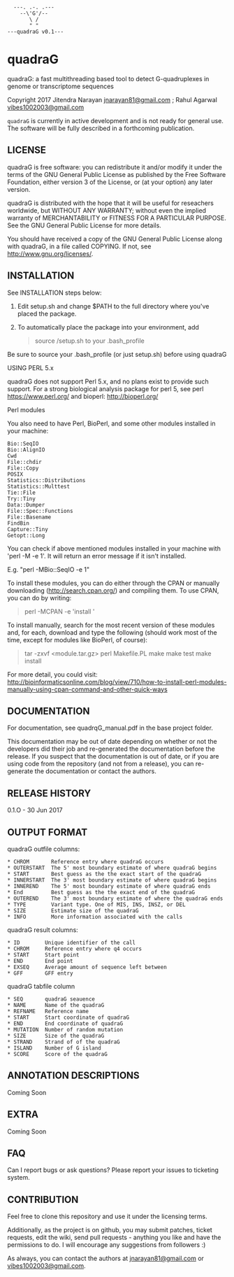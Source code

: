       ---. .-. .---
        --\'G'/--
           \ /
           " "
    ---quadraG v0.1---

# quadraG
quadraG: a fast multithreading based tool to detect G-quadruplexes in genome or transcriptome sequences

Copyright 2017 Jitendra Narayan <jnarayan81@gmail.com> ; Rahul Agarwal <vibes1002003@gmail.com>

``quadraG`` is currently in active development and is not ready for general use. The software will be fully described in a forthcoming publication.

## LICENSE

quadraG is free software: you can redistribute it and/or modify it under the terms of the GNU General Public License as published by the Free Software Foundation, either version 3 of the License, or (at your option) any later version.

quadraG is distributed with the hope that it will be useful for reseachers worldwide, but WITHOUT ANY WARRANTY; without even the implied warranty of MERCHANTABILITY or FITNESS FOR A PARTICULAR PURPOSE. See the GNU General Public License for more details.

You should have received a copy of the GNU General Public License along with quadraG, in a file called COPYING. If not, see <http://www.gnu.org/licenses/>.

## INSTALLATION

See INSTALLATION steps below:

 1) Edit setup.sh and change $PATH to the full directory where you've placed the package.
 
 2) To automatically place the package into your environment, add
    > source <path to>/setup.sh to your .bash_profile

Be sure to source your .bash_profile (or just setup.sh) before using quadraG

USING PERL 5.x

quadraG does not support Perl 5.x, and no plans exist to provide such support. For a strong biological analysis package for perl 5, see perl https://www.perl.org/ and bioperl: http://bioperl.org/

Perl modules

You also need to have Perl, BioPerl, and some other modules installed in your
machine:
```
Bio::SeqIO
Bio::AlignIO
Cwd
File::chdir
File::Copy
POSIX
Statistics::Distributions
Statistics::Multtest
Tie::File
Try::Tiny
Data::Dumper
File::Spec::Functions
File::Basename
FindBin
Capture::Tiny
Getopt::Long
```
You can check if above mentioned modules installed in your machine with 
'perl -M<module> -e 1'. It will return an error message if it isn't installed.

E.g. "perl -MBio::SeqIO -e 1"

To install these modules, you can do either through the CPAN or manually downloading
(http://search.cpan.org/) and compiling them. To use CPAN, you can do by 
writing:

> perl -MCPAN -e 'install <module>'

To install manually, search for the most recent version of these modules and,
for each, download and type the following (should work most of the time, except
for modules like BioPerl, of course):

> tar -zxvf <module.tar.gz>
> perl Makefile.PL
> make
> make test
> make install

For more detail, you could visit: http://bioinformaticsonline.com/blog/view/710/how-to-install-perl-modules-manually-using-cpan-command-and-other-quick-ways

## DOCUMENTATION

For documentation, see quadrqG_manual.pdf in the base project folder.

This documentation may be out of date depending on whether or not the developers did their job and re-generated the documentation before the release. If you suspect that the documentation is out of date, or if you are using code from the repository (and not from a release), you can re-generate the documentation or contact the authors.

## RELEASE HISTORY

0.1.O - 30 Jun 2017

## OUTPUT FORMAT

 quadraG outfile columns:
 
    * CHROM       Reference entry where quadraG occurs
    * OUTERSTART  The 5' most boundary estimate of where quadraG begins
    * START       Best guess as the the exact start of the quadraG
    * INNERSTART  The 3' most boundary estimate of where quadraG begins
    * INNEREND    The 5' most boundary estimate of where quadraG ends
    * End         Best guess as the the exact end of the quadraG
    * OUTEREND    The 3' most boundary estimate of where the quadraG ends
    * TYPE        Variant type. One of MIS, INS, INSZ, or DEL
    * SIZE        Estimate size of the quadraG
    * INFO        More information associated with the calls

 quadraG result columns:

    * ID        Unique identifier of the call
    * CHROM     Reference entry where q4 occurs
    * START     Start point
    * END       End point
    * EXSEQ     Average amount of sequence left between
    * GFF       GFF entry
 
 quadraG tabfile column
 
    * SEQ       quadraG seauence
    * NAME      Name of the quadraG
    * REFNAME   Reference name
    * START     Start coordinate of quadraG
    * END       End coordinate of quadraG
    * MUTATION  Number of random mutation
    * SIZE      Size of the quadraG
    * STRAND    Strand of of the quadraG
    * ISLAND    Number of G island
    * SCORE     Score of the quadraG
    
 
## ANNOTATION DESCRIPTIONS
Coming Soon

## EXTRA
 Coming Soon

## FAQ

Can I report bugs  or ask questions?
Please report your issues to ticketing system.

## CONTRIBUTION

Feel free to clone this repository and use it under the licensing terms.

Additionally, as the project is on github, you may submit patches, ticket requests, edit the wiki, send pull requests - anything you like and have the permissions to do. I will encourage any suggestions from followers :)

As always, you can contact the authors at <jnarayan81@gmail.com> or <vibes1002003@gmail.com>.
